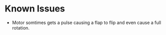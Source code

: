Known Issues
============

- Motor somtimes gets a pulse causing a flap to flip and even cause a full rotation.